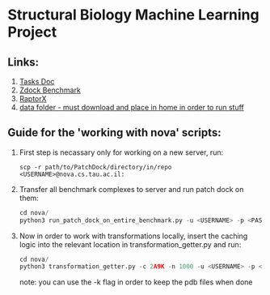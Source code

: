 # Structural Biology Machine Learning Project

## Links:
1. [Tasks Doc](https://docs.google.com/document/d/1qvxntDFh5F84yEO1LBVDT8cNZrA7_KstXjd-2RdRQLM/edit?ts=5b67f9e8)
2. [Zdock Benchmark](https://zlab.umassmed.edu/benchmark)
3. [RaptorX](http://raptorx.uchicago.edu/ComplexContact/)
4. [data folder - must download and place in home in order to run stuff](https://drive.google.com/open?id=1XHeE9714OMDclEfTrm1s_RUv1-ve3Jo1)


## Guide for the 'working with nova' scripts:
1. First step is necassary only for working on a new server, run:

	`scp -r path/to/PatchDock/directory/in/repo <USERNAME>@nova.cs.tau.ac.il:`

2. Transfer all benchmark complexes to server and run patch dock on them:

	```python
	cd nova/
	python3 run_patch_dock_on_entire_benchmark.py -u <USERNAME> -p <PASSWORD>
	```

3. Now in order to work with transformations locally, insert the caching logic into the relevant location in transformation_getter.py and run:

	```python
	cd nova/
 	python3 transformation_getter.py -c 2A9K -n 1000 -u <USERNAME> -p <PASSWORD>
	```

	note: you can use the -k flag in order to keep the pdb files when done
